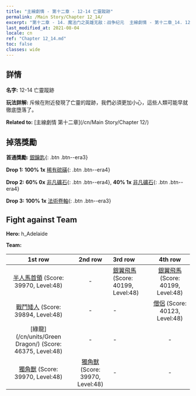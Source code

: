 ```yaml
---
title: "主線劇情 - 第十二章 - 12-14 亡靈蹤跡"
permalink: /Main Story/Chapter 12_14/
excerpt: "第十二章 - 14. 魔法门之英雄无敌：战争纪元  主線劇情 - 第十二章_14. 12-14 亡靈蹤跡"
last_modified_at: 2021-08-04
locale: cn
ref: "Chapter 12_14.md"
toc: false
classes: wide
---
```


## 詳情

 **名字:** 12-14 亡靈蹤跡

 **玩法詳解:** 斥候在附近發現了亡靈的蹤跡，我們必須更加小心，這些人類可能早就徹底墮落了。

 **Related to:** [主線劇情 第十二章](/cn/Main Story/Chapter 12/)

## 掉落獎勵

 **首通獎勵:** [銀鑰匙](/cn/Items/con_693/){: .btn .btn--era3}

 **Drop 1:** **100% 1x** [稀有硫磺](/cn/Items/mat_43/){: .btn .btn--era4}

 **Drop 2:** **60% 0x** [非凡礦石](/cn/Items/mat_33/){: .btn .btn--era4}, **40% 1x** [非凡礦石](/cn/Items/mat_33/){: .btn .btn--era4}

 **Drop 3:** **100% 1x** [法術卷軸](/cn/Items/con_694/){: .btn .btn--era3}


## Fight against Team
 **Hero:** h_Adelaide

 **Team:**


  | 1st row | 2nd row | 3rd row | 4th row |
  |:----:|:----:|:----|:----:|
  | [半人馬首領](/cn/units/Centaur/) (Score: 39970, Level:48)  | - | [銀翼飛馬](/cn/units/Pegasus/) (Score: 40199, Level:48)  | [銀翼飛馬](/cn/units/Pegasus/) (Score: 40199, Level:48)  |
  | [戰鬥矮人](/cn/units/Dwarf/) (Score: 39894, Level:48)  | - | - | [僧侶](/cn/units/Monk/) (Score: 40123, Level:48)  |
  | [綠龍](/cn/units/Green Dragon/) (Score: 46375, Level:48)  | - | - | - |
  | [獨角獸](/cn/units/Unicorn/) (Score: 39970, Level:48)  | [獨角獸](/cn/units/Unicorn/) (Score: 39970, Level:48)  | - | - |


